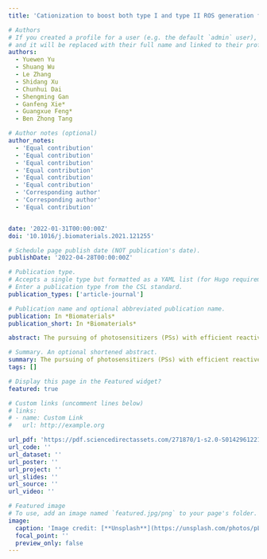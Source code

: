 ```yaml
---
title: 'Cationization to boost both type I and type II ROS generation for photodynamic therapy'

# Authors
# If you created a profile for a user (e.g. the default `admin` user), write the username (folder name) here
# and it will be replaced with their full name and linked to their profile.
authors:
  - Yuewen Yu
  - Shuang Wu
  - Le Zhang
  - Shidang Xu
  - Chunhui Dai
  - Shengming Gan
  - Ganfeng Xie*
  - Guangxue Feng*
  - Ben Zhong Tang

# Author notes (optional)
author_notes:
  - 'Equal contribution'
  - 'Equal contribution'
  - 'Equal contribution'
  - 'Equal contribution'
  - 'Equal contribution'
  - 'Equal contribution'
  - 'Corresponding author'
  - 'Corresponding author'
  - 'Equal contribution'


date: '2022-01-31T00:00:00Z'
doi: '10.1016/j.biomaterials.2021.121255'

# Schedule page publish date (NOT publication's date).
publishDate: '2022-04-28T00:00:00Z'

# Publication type.
# Accepts a single type but formatted as a YAML list (for Hugo requirements).
# Enter a publication type from the CSL standard.
publication_types: ['article-journal']

# Publication name and optional abbreviated publication name.
publication: In *Biomaterials*
publication_short: In *Biomaterials*

abstract: The pursuing of photosensitizers (PSs) with efficient reactive oxygen species (ROS) especially type I ROS generation in aggregate is always in high demand for photodynamic therapy (PDT) and photoimmunotherapy but remains to be a big challenge. Herein, we report a cationization molecular engineering strategy to boost both singlet oxygen and radical generation for PDT. Cationization could convert the neutral donor-acceptor (D-A) typed molecules with the dicyanoisophorone-triphenylamine core (DTPAN, DTPAPy) to their A-D-A′ typed cationic counterparts (DTPANPF6 and DTPAPyPF6). Our experiment and simulation results reveal that such cationization could enhance the aggregation-induced emission (AIE) feature, promote the intersystem crossing (ISC) processes, and increase the charge transfer and separation ability, all of which work collaboratively to promote the efficient generation of ROS especially hydroxyl and superoxide radicals in aggregates. Moreover, these cationic AIE PSs also possess specific cancer cell mitochondrial targeting capability, which could further promote the PDT efficacy both in vitro and in vivo. Therefore, we expect this delicate molecular design represents an attractive paradigm to guide the design of type I AIE PSs for the further development of PDT.

# Summary. An optional shortened abstract.
summary: The pursuing of photosensitizers (PSs) with efficient reactive oxygen species (ROS) especially type I ROS generation in aggregate is always in high demand for photodynamic therapy (PDT) and photoimmunotherapy but remains to be a big challenge. Herein, we report a cationization molecular engineering strategy to boost both singlet oxygen and radical generation for PDT. Cationization could convert the neutral donor-acceptor (D-A) typed molecules with the dicyanoisophorone-triphenylamine core (DTPAN, DTPAPy) to their A-D-A′ typed cationic counterparts (DTPANPF6 and DTPAPyPF6). Our experiment and simulation results reveal that such cationization could enhance the aggregation-induced emission (AIE) feature, promote the intersystem crossing (ISC) processes, and increase the charge transfer and separation ability, all of which work collaboratively to promote the efficient generation of ROS especially hydroxyl and superoxide radicals in aggregates. Moreover, these cationic AIE PSs also possess specific cancer cell mitochondrial targeting capability, which could further promote the PDT efficacy both in vitro and in vivo. Therefore, we expect this delicate molecular design represents an attractive paradigm to guide the design of type I AIE PSs for the further development of PDT.
tags: []

# Display this page in the Featured widget?
featured: true

# Custom links (uncomment lines below)
# links:
# - name: Custom Link
#   url: http://example.org

url_pdf: 'https://pdf.sciencedirectassets.com/271870/1-s2.0-S0142961221X00129/1-s2.0-S0142961221006128/main.pdf?X-Amz-Security-Token=IQoJb3JpZ2luX2VjEBwaCXVzLWVhc3QtMSJHMEUCIC4QofY%2BaocDgWD3DNYbY3SPzekkIp%2B0btqgWFlRmX4rAiEA60NKvuBwltvmf42HXi5IXydwP%2FhJepMSicMz9gb6a%2BsqsgUIJRAFGgwwNTkwMDM1NDY4NjUiDP5nLxmF8GN%2Bu97dqiqPBd9%2BK2idsrq5bGOiRyfyUVnmsyeX8v9x6WMO9ON3osnsJD7Ct78GNIdV6PPajrtpjVHPALXz16DWkORiNPBUmr3WRf6%2F6dL9tUzmpnYUOTOD%2Be0d2Gza0uqOAu1LON%2BT6kU75j%2FX1El6kceQ%2FmsmisnA1QpNfHElJnKF6DEasOIPAwBvhaYfNIRk47QLog9i08K8i8oJYqtec%2Bl3StqYon17QUNJ%2FPqNo424PQNgK7BaBczN4xlXEMzrgDgma%2FZc2UljXyN9EVIGUvI7KtVmauDv5wvDexqhdtNgZeltFGglKqqp2DH9wjw0D%2FBafxzAGmElp1d6iL3xs6y7MskjdNPKCO80lVqne6hMBPggryRxAjVXUOSuOA1yu1Fa3rkKlh%2BxWXlk0mJ9ftASzdMgDzqr0BG1DcFdKO6%2B7mVG8SPHzoV1P7%2FT8ytFLeg%2F3qp%2B7rhwmnCNqyQEUpC6wgS558JaxoKEpaIa%2FVSUUsHsDIUIE3S%2BC8UJvvOH2BzfJzvpdcWx1AD0XnsDFxPxeW1%2BrJIFW0S9fdiyBQqyeCy6BE%2FilIHEENBe3O%2B32cSmylzsv4UbbJ58EwHMUC%2FZonILjsrm2OjOS67ewfXH1RpqmNAyOaPnD7xXn2dmwK78UN3yNmiOaT%2F9iQl2G1jdqShQwH6BVeO68as3v30nyA4I0zYOZRQwuBR548xrJTGSs%2Buq%2B3k8kr3IF7tG5PEJJd43QLs5kkNCE7gmCxWKIuGRiXg2SlyQWHAxEQTpTBsqaeA9QGaANnKuqAbrQPJacFd0H1ZnAJYGDMMdn6XEL8%2FVHUlj7YoqSzLPgcOydxaSbl4VYNHLoFHEbmoNFc%2BVq1BidrKT974fEMTu4DWISLiKCuMwlt6FtgY6sQEsmr4ggtkOIZLQt8nqB3rR2RHVESNrQkYjodk3h2Wx%2B%2FU87SUGHldyFNf0yB7s%2FQX4870t8U5p%2BZBxw%2BffSYSW051%2B57ZFG8x8XX9N%2F2KRxXQrIPSXbK4vD8k5YDOxIpvJ0ujb%2FOSbYx%2FtKCqxoF36EoS3IsUjYW5tlghFv%2Fzdve0f2rbMYb9mKt4bRn3GMT9rfSotVta5BiPSczro4gpJVJczoAbKM2GquFzXD5U9zh4%3D&X-Amz-Algorithm=AWS4-HMAC-SHA256&X-Amz-Date=20240818T041911Z&X-Amz-SignedHeaders=host&X-Amz-Expires=300&X-Amz-Credential=ASIAQ3PHCVTY66PM6XOR%2F20240818%2Fus-east-1%2Fs3%2Faws4_request&X-Amz-Signature=6ed2021ea360282c1fea9c8b39b0765c33785ed8a8b044c9326bbb51c1d1ff63&hash=7cfadeeda1a0c3b7114725f00a3e3f92524f2451377a7c07b28df38b3d592697&host=68042c943591013ac2b2430a89b270f6af2c76d8dfd086a07176afe7c76c2c61&pii=S0142961221006128&tid=spdf-169fee3b-f6ff-4e13-bc85-dcd4191a29d6&sid=2c8d33c81b23314f640b4d91e95c14123f16gxrqa&type=client&tsoh=d3d3LnNjaWVuY2VkaXJlY3QuY29t&ua=080e5b065603510703&rr=8b4f1aaaedf007af&cc=hk&kca=eyJrZXkiOiJ6dGdGUmhsaXV2RmphRXc3aWlZYlVzRVpBMlNWemd5VWFPcU9wMTZNMDlUMVdxdk9ZYkdET2lUYzRqMFNsZ1I1VkZTZWhjVVNMdHBlTHIwZXk4Q1NieHFiUUY3TWRuTXR0MFJYWGZISHNrVWJNU2t6VU4yMXB1T3VhdUJ5MGhMVHg3WWZLelBNb3k3VnpUMUZrNlVrNmQzUFJSUWdUbkZxRDdkNjlJSkNDWFc4dFpyTyIsIml2IjoiZDgyOTQ4ZWRlNjRlMjY2MzdmNzJkMGI4M2E5MjA1NGQifQ==_1723954788895'
url_code: ''
url_dataset: ''
url_poster: ''
url_project: ''
url_slides: ''
url_source: ''
url_video: ''

# Featured image
# To use, add an image named `featured.jpg/png` to your page's folder.
image:
  caption: 'Image credit: [**Unsplash**](https://unsplash.com/photos/pLCdAaMFLTE)'
  focal_point: ''
  preview_only: false
---
```

